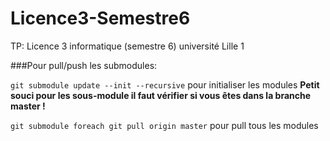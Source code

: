 ﻿# Licence3-Semestre6
TP: Licence 3 informatique (semestre 6) université Lille 1

###Pour pull/push les submodules:

`git submodule update --init --recursive` pour initialiser les modules
**Petit souci pour les sous-module il faut vérifier si vous êtes dans
la branche master !**


`git submodule foreach git pull origin master` pour pull tous les modules
